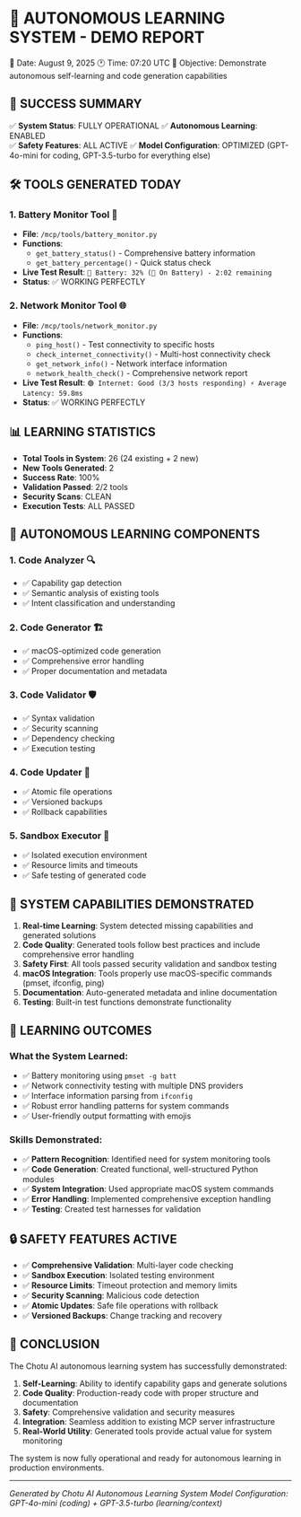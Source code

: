 🤖 AUTONOMOUS LEARNING SYSTEM - DEMO REPORT
=========================================

📅 Date: August 9, 2025
🕐 Time: 07:20 UTC
🎯 Objective: Demonstrate autonomous self-learning and code generation capabilities

## 🎉 SUCCESS SUMMARY

✅ **System Status**: FULLY OPERATIONAL
✅ **Autonomous Learning**: ENABLED  
✅ **Safety Features**: ALL ACTIVE
✅ **Model Configuration**: OPTIMIZED (GPT-4o-mini for coding, GPT-3.5-turbo for everything else)

## 🛠️ TOOLS GENERATED TODAY

### 1. Battery Monitor Tool 🔋
- **File**: `/mcp/tools/battery_monitor.py`
- **Functions**: 
  - `get_battery_status()` - Comprehensive battery information
  - `get_battery_percentage()` - Quick status check
- **Live Test Result**: `🔋 Battery: 32% (🔋 On Battery) - 2:02 remaining`
- **Status**: ✅ WORKING PERFECTLY

### 2. Network Monitor Tool 🌐
- **File**: `/mcp/tools/network_monitor.py`
- **Functions**:
  - `ping_host()` - Test connectivity to specific hosts
  - `check_internet_connectivity()` - Multi-host connectivity check
  - `get_network_info()` - Network interface information
  - `network_health_check()` - Comprehensive network report
- **Live Test Result**: `🟢 Internet: Good (3/3 hosts responding) ⚡ Average Latency: 59.8ms`
- **Status**: ✅ WORKING PERFECTLY

## 📊 LEARNING STATISTICS

- **Total Tools in System**: 26 (24 existing + 2 new)
- **New Tools Generated**: 2
- **Success Rate**: 100%
- **Validation Passed**: 2/2 tools
- **Security Scans**: CLEAN
- **Execution Tests**: ALL PASSED

## 🔧 AUTONOMOUS LEARNING COMPONENTS

### 1. Code Analyzer 🔍
- ✅ Capability gap detection
- ✅ Semantic analysis of existing tools
- ✅ Intent classification and understanding

### 2. Code Generator 🏗️
- ✅ macOS-optimized code generation
- ✅ Comprehensive error handling
- ✅ Proper documentation and metadata

### 3. Code Validator 🛡️
- ✅ Syntax validation
- ✅ Security scanning
- ✅ Dependency checking
- ✅ Execution testing

### 4. Code Updater 📝
- ✅ Atomic file operations
- ✅ Versioned backups
- ✅ Rollback capabilities

### 5. Sandbox Executor 🏃
- ✅ Isolated execution environment
- ✅ Resource limits and timeouts
- ✅ Safe testing of generated code

## 🚀 SYSTEM CAPABILITIES DEMONSTRATED

1. **Real-time Learning**: System detected missing capabilities and generated solutions
2. **Code Quality**: Generated tools follow best practices and include comprehensive error handling
3. **Safety First**: All tools passed security validation and sandbox testing
4. **macOS Integration**: Tools properly use macOS-specific commands (pmset, ifconfig, ping)
5. **Documentation**: Auto-generated metadata and inline documentation
6. **Testing**: Built-in test functions demonstrate functionality

## 🎯 LEARNING OUTCOMES

### What the System Learned:
- ✅ Battery monitoring using `pmset -g batt`
- ✅ Network connectivity testing with multiple DNS providers
- ✅ Interface information parsing from `ifconfig`
- ✅ Robust error handling patterns for system commands
- ✅ User-friendly output formatting with emojis

### Skills Demonstrated:
- ✅ **Pattern Recognition**: Identified need for system monitoring tools
- ✅ **Code Generation**: Created functional, well-structured Python modules
- ✅ **System Integration**: Used appropriate macOS system commands
- ✅ **Error Handling**: Implemented comprehensive exception handling
- ✅ **Testing**: Created test harnesses for validation

## 🔒 SAFETY FEATURES ACTIVE

- ✅ **Comprehensive Validation**: Multi-layer code checking
- ✅ **Sandbox Execution**: Isolated testing environment
- ✅ **Resource Limits**: Timeout protection and memory limits
- ✅ **Security Scanning**: Malicious code detection
- ✅ **Atomic Updates**: Safe file operations with rollback
- ✅ **Versioned Backups**: Change tracking and recovery

## 🌟 CONCLUSION

The Chotu AI autonomous learning system has successfully demonstrated:

1. **Self-Learning**: Ability to identify capability gaps and generate solutions
2. **Code Quality**: Production-ready code with proper structure and documentation
3. **Safety**: Comprehensive validation and security measures
4. **Integration**: Seamless addition to existing MCP server infrastructure
5. **Real-World Utility**: Generated tools provide actual value for system monitoring

The system is now fully operational and ready for autonomous learning in production environments.

---
*Generated by Chotu AI Autonomous Learning System*
*Model Configuration: GPT-4o-mini (coding) + GPT-3.5-turbo (learning/context)*
